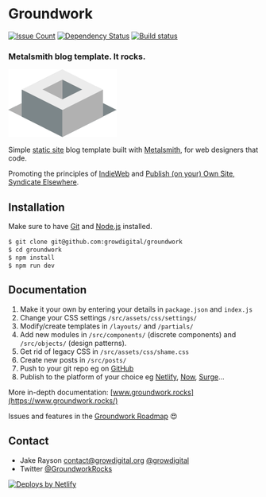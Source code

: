 # Groundwork

[![Issue Count][issue-badge]][issue-url] [![Dependency Status][dep-badge]][dep-url] [![Build status][build-badge]][build-url]

### Metalsmith blog template. It rocks.

![Groundwork logo](src/modules/components/graphics/logo/logo.png)

Simple [static site](https://www.staticgen.com/) blog template built with [Metalsmith](http://www.metalsmith.io/), for web designers that code.

Promoting the principles of [IndieWeb](https://indieweb.org/) and [Publish (on your) Own Site, Syndicate Elsewhere](https://indieweb.org/POSSE).

## Installation

Make sure to have [Git](https://git-scm.com/) and [Node.js](https://nodejs.org/en/) installed.

```
$ git clone git@github.com:growdigital/groundwork
$ cd groundwork
$ npm install
$ npm run dev
```

## Documentation

1. Make it your own by entering your details in `package.json` and `index.js`
2. Change your CSS settings `/src/assets/css/settings/`
3. Modify/create templates in `/layouts/` and `/partials/`
4. Add new modules in `/src/components/` (discrete components) and `/src/objects/` (design patterns).
5. Get rid of legacy CSS in `/src/assets/css/shame.css`
6. Create new posts in `/src/posts/`
7. Push to your git repo eg on [GitHub](https://github.com/)
8. Publish to the platform of your choice eg [Netlify](https://www.netlify.com), [Now](https://zeit.co/now), [Surge](https://surge.sh/)…

More in-depth documentation: [www.groundwork.rocks](https://www.groundwork.rocks/)

Issues and features in the [Groundwork Roadmap](https://github.com/growdigital/groundwork/projects/1) 😍

## Contact

* Jake Rayson [contact@growdigital.org](contact@growdigital.org) [@growdigital](https://twitter.com/growdigital)
* Twitter [@GroundworkRocks](https://twitter.com/GroundworkRocks)

[![Deploys by Netlify](https://www.netlify.com/img/global/badges/netlify-dark.svg)](https://www.netlify.com)

[issue-badge]: https://codeclimate.com/github/growdigital/groundwork/badges/issue_count.svg
[issue-url]: https://codeclimate.com/github/growdigital/groundwork/issues
[dep-badge]: https://www.versioneye.com/user/projects/599ca850368b08141959f90f/badge.svg?style=flat-square
[dep-url]: https://www.versioneye.com/user/projects/58d97d9226a5bb002b54bea2
[build-badge]: https://travis-ci.org/growdigital/groundwork.svg?branch=master
[build-url]: https://travis-ci.org/growdigital/groundwork
